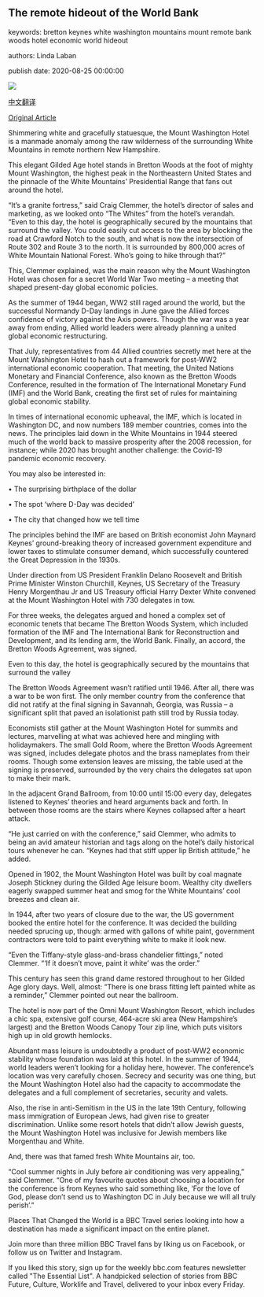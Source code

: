 ## The remote hideout of the World Bank

keywords: bretton keynes white washington mountains mount remote bank woods hotel economic world hideout

authors: Linda Laban

publish date: 2020-08-25 00:00:00

![](https://ychef.files.bbci.co.uk/624x351/p08nvkpf.jpg)

[中文翻译](The%20remote%20hideout%20of%20the%20World%20Bank_zh.md)

[Original Article](https://www.bbc.com/travel/story/20200825-the-remote-hideout-of-the-world-bank)

Shimmering white and gracefully statuesque, the Mount Washington Hotel is a manmade anomaly among the raw wilderness of the surrounding White Mountains in remote northern New Hampshire.

This elegant Gilded Age hotel stands in Bretton Woods at the foot of mighty Mount Washington, the highest peak in the Northeastern United States and the pinnacle of the White Mountains’ Presidential Range that fans out around the hotel.

“It’s a granite fortress,” said Craig Clemmer, the hotel’s director of sales and marketing, as we looked onto “The Whites” from the hotel’s verandah. “Even to this day, the hotel is geographically secured by the mountains that surround the valley. You could easily cut access to the area by blocking the road at Crawford Notch to the south, and what is now the intersection of Route 302 and Route 3 to the north. It is surrounded by 800,000 acres of White Mountain National Forest. Who’s going to hike through that?”

This, Clemmer explained, was the main reason why the Mount Washington Hotel was chosen for a secret World War Two meeting – a meeting that shaped present-day global economic policies.

As the summer of 1944 began, WW2 still raged around the world, but the successful Normandy D-Day landings in June gave the Allied forces confidence of victory against the Axis powers. Though the war was a year away from ending, Allied world leaders were already planning a united global economic restructuring.

That July, representatives from 44 Allied countries secretly met here at the Mount Washington Hotel to hash out a framework for post-WW2 international economic cooperation. That meeting, the United Nations Monetary and Financial Conference, also known as the Bretton Woods Conference, resulted in the formation of The International Monetary Fund (IMF) and the World Bank, creating the first set of rules for maintaining global economic stability.

In times of international economic upheaval, the IMF, which is located in Washington DC, and now numbers 189 member countries, comes into the news. The principles laid down in the White Mountains in 1944 steered much of the world back to massive prosperity after the 2008 recession, for instance; while 2020 has brought another challenge: the Covid-19 pandemic economic recovery.

You may also be interested in:

• The surprising birthplace of the dollar

• The spot ‘where D-Day was decided’

• The city that changed how we tell time

The principles behind the IMF are based on British economist John Maynard Keynes’ ground-breaking theory of increased government expenditure and lower taxes to stimulate consumer demand, which successfully countered the Great Depression in the 1930s.

Under direction from US President Franklin Delano Roosevelt and British Prime Minister Winston Churchill, Keynes, US Secretary of the Treasury Henry Morgenthau Jr and US Treasury official Harry Dexter White convened at the Mount Washington Hotel with 730 delegates in tow.

For three weeks, the delegates argued and honed a complex set of economic tenets that became The Bretton Woods System, which included formation of the IMF and The International Bank for Reconstruction and Development, and its lending arm, the World Bank. Finally, an accord, the Bretton Woods Agreement, was signed.

Even to this day, the hotel is geographically secured by the mountains that surround the valley

The Bretton Woods Agreement wasn’t ratified until 1946. After all, there was a war to be won first. The only member country from the conference that did not ratify at the final signing in Savannah, Georgia, was Russia – a significant split that paved an isolationist path still trod by Russia today.

Economists still gather at the Mount Washington Hotel for summits and lectures, marvelling at what was achieved here and mingling with holidaymakers. The small Gold Room, where the Bretton Woods Agreement was signed, includes delegate photos and the brass nameplates from their rooms. Though some extension leaves are missing, the table used at the signing is preserved, surrounded by the very chairs the delegates sat upon to make their mark.

In the adjacent Grand Ballroom, from 10:00 until 15:00 every day, delegates listened to Keynes’ theories and heard arguments back and forth. In between those rooms are the stairs where Keynes collapsed after a heart attack.

“He just carried on with the conference,” said Clemmer, who admits to being an avid amateur historian and tags along on the hotel’s daily historical tours whenever he can. “Keynes had that stiff upper lip British attitude,” he added.

Opened in 1902, the Mount Washington Hotel was built by coal magnate Joseph Stickney during the Gilded Age leisure boom. Wealthy city dwellers eagerly swapped summer heat and smog for the White Mountains’ cool breezes and clean air.

In 1944, after two years of closure due to the war, the US government booked the entire hotel for the conference. It was decided the building needed sprucing up, though: armed with gallons of white paint, government contractors were told to paint everything white to make it look new.

“Even the Tiffany-style glass-and-brass chandelier fittings,” noted Clemmer. “‘If it doesn’t move, paint it white’ was the order.”

This century has seen this grand dame restored throughout to her Gilded Age glory days. Well, almost: “There is one brass fitting left painted white as a reminder,” Clemmer pointed out near the ballroom.

The hotel is now part of the Omni Mount Washington Resort, which includes a chic spa, extensive golf course, 464-acre ski area (New Hampshire’s largest) and the Bretton Woods Canopy Tour zip line, which puts visitors high up in old growth hemlocks.

Abundant mass leisure is undoubtedly a product of post-WW2 economic stability whose foundation was laid at this hotel. In the summer of 1944, world leaders weren’t looking for a holiday here, however. The conference’s location was very carefully chosen. Secrecy and security was one thing, but the Mount Washington Hotel also had the capacity to accommodate the delegates and a full complement of secretaries, security and valets.

Also, the rise in anti-Semitism in the US in the late 19th Century, following mass immigration of European Jews, had given rise to greater discrimination. Unlike some resort hotels that didn’t allow Jewish guests, the Mount Washington Hotel was inclusive for Jewish members like Morgenthau and White.

And, there was that famed fresh White Mountains air, too.

“Cool summer nights in July before air conditioning was very appealing,” said Clemmer. “One of my favourite quotes about choosing a location for the conference is from Keynes who said something like, ‘For the love of God, please don’t send us to Washington DC in July because we will all truly perish’.”

Places That Changed the World is a BBC Travel series looking into how a destination has made a significant impact on the entire planet.

Join more than three million BBC Travel fans by liking us on Facebook, or follow us on Twitter and Instagram.

If you liked this story, sign up for the weekly bbc.com features newsletter called "The Essential List". A handpicked selection of stories from BBC Future, Culture, Worklife and Travel, delivered to your inbox every Friday.
